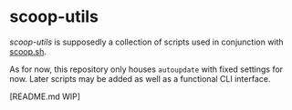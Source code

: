 # scoop-utils

*scoop-utils* is supposedly a collection of scripts used in conjunction with [scoop.sh](https://scoop.sh).

As for now, this repository only houses `autoupdate` with fixed settings for now. Later scripts may be added as well as a functional CLI interface.

[README.md WIP]